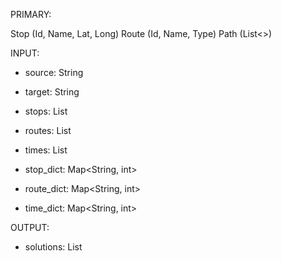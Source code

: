 PRIMARY:

Stop (Id, Name, Lat, Long)
Route (Id, Name, Type)
Path (List<>)

INPUT:

- source: String
- target: String

- stops: List<Stop>
- routes: List<Route>
- times: List<Time>
- stop_dict: Map<String, int>
- route_dict: Map<String, int>
- time_dict: Map<String, int>

OUTPUT:

- solutions: List<Path>